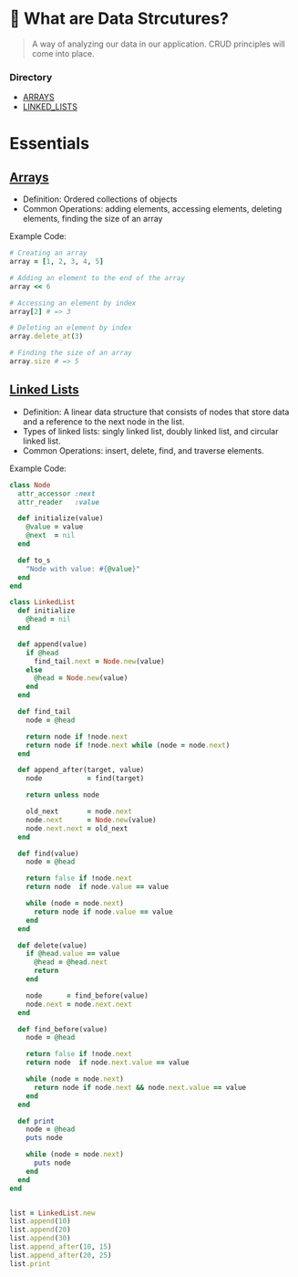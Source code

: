 # 🐬 What are Data Strcutures?
>A way of analyzing our data in our application. CRUD principles will come into place.

### Directory
- [ARRAYS](https://github.com/daniel-enqz/daniel-enqz/tree/main/PROGRAMMING_COURSE💙/🐬DATA_STRUCTURES/TREES)
- [LINKED_LISTS](https://github.com/daniel-enqz/daniel-enqz/tree/main/PROGRAMMING_COURSE💙/🐬DATA_STRUCTURES/TREES)

# Essentials

## [Arrays](https://github.com/daniel-enqz/daniel-enqz/tree/main/PROGRAMMING_COURSE💙/🐬DATA_STRUCTURES/TREES)
  - Definition: Ordered collections of objects
  - Common Operations: adding elements, accessing elements, deleting elements, finding the size of an array

Example Code: 
  ```ruby
  # Creating an array
  array = [1, 2, 3, 4, 5]

  # Adding an element to the end of the array
  array << 6

  # Accessing an element by index
  array[2] # => 3

  # Deleting an element by index
  array.delete_at(3)

  # Finding the size of an array
  array.size # => 5
  ```

## [Linked Lists](https://github.com/daniel-enqz/daniel-enqz/tree/main/PROGRAMMING_COURSE💙/🐬DATA_STRUCTURES/TREES)

  - Definition: A linear data structure that consists of nodes that store data and a reference to the next node in the list.
  - Types of linked lists: singly linked list, doubly linked list, and circular linked list.
  - Common Operations: insert, delete, find, and traverse elements.

Example Code:

```ruby
class Node
  attr_accessor :next
  attr_reader   :value

  def initialize(value)
    @value = value
    @next  = nil
  end

  def to_s
    "Node with value: #{@value}"
  end
end

class LinkedList
  def initialize
    @head = nil
  end

  def append(value)
    if @head
      find_tail.next = Node.new(value)
    else
      @head = Node.new(value)
    end
  end

  def find_tail
    node = @head

    return node if !node.next
    return node if !node.next while (node = node.next)
  end

  def append_after(target, value)
    node           = find(target)

    return unless node

    old_next       = node.next
    node.next      = Node.new(value)
    node.next.next = old_next
  end

  def find(value)
    node = @head

    return false if !node.next
    return node  if node.value == value

    while (node = node.next)
      return node if node.value == value
    end
  end

  def delete(value)
    if @head.value == value
      @head = @head.next
      return
    end

    node      = find_before(value)
    node.next = node.next.next
  end

  def find_before(value)
    node = @head

    return false if !node.next
    return node  if node.next.value == value

    while (node = node.next)
      return node if node.next && node.next.value == value
    end
  end

  def print
    node = @head
    puts node

    while (node = node.next)
      puts node
    end
  end
end


list = LinkedList.new
list.append(10)
list.append(20)
list.append(30)
list.append_after(10, 15)
list.append_after(20, 25)
list.print
```




























